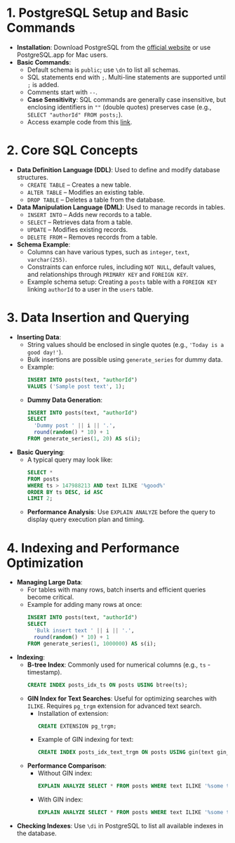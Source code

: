 # 1. PostgreSQL Setup and Basic Commands
- **Installation**: Download PostgreSQL from the [official website](https://www.postgresql.org/download/) or use PostgreSQL.app for Mac users.
- **Basic Commands**:
    - Default schema is `public`; use `\dn` to list all schemas.
    - SQL statements end with `;`. Multi-line statements are supported until `;` is added.
    - Comments start with `--`.
    - **Case Sensitivity**: SQL commands are generally case insensitive, but enclosing identifiers in `""` (double quotes) preserves case (e.g., `SELECT "authorId" FROM posts;`).
    - Access example code from this [link](https://shwu10.cs.nthu.edu.tw/courses/databases/2020-spring/sql_query/blob/master/01-postgresql-example.md).

# 2. Core SQL Concepts
- **Data Definition Language (DDL)**: Used to define and modify database structures.
    - `CREATE TABLE` – Creates a new table.
    - `ALTER TABLE` – Modifies an existing table.
    - `DROP TABLE` – Deletes a table from the database.
- **Data Manipulation Language (DML)**: Used to manage records in tables.
    - `INSERT INTO` – Adds new records to a table.
    - `SELECT` – Retrieves data from a table.
    - `UPDATE` – Modifies existing records.
    - `DELETE FROM` – Removes records from a table.
- **Schema Example**:
    - Columns can have various types, such as `integer`, `text`, `varchar(255)`.
    - Constraints can enforce rules, including `NOT NULL`, default values, and relationships through `PRIMARY KEY` and `FOREIGN KEY`.
    - Example schema setup: Creating a `posts` table with a `FOREIGN KEY` linking `authorId` to a user in the `users` table.

# 3. Data Insertion and Querying
- **Inserting Data**:
    - String values should be enclosed in single quotes (e.g., `'Today is a good day!'`).
    - Bulk insertions are possible using `generate_series` for dummy data.
    - Example:
      ```sql
      INSERT INTO posts(text, "authorId")
      VALUES ('Sample post text', 1);
      ```
    - **Dummy Data Generation**:
      ```sql
      INSERT INTO posts(text, "authorId")
      SELECT 
        'Dummy post ' || i || '.',
        round(random() * 10) + 1
      FROM generate_series(1, 20) AS s(i);
      ```
- **Basic Querying**:
    - A typical query may look like:
      ```sql
      SELECT * 
      FROM posts 
      WHERE ts > 147988213 AND text ILIKE '%good%'
      ORDER BY ts DESC, id ASC
      LIMIT 2;
      ```
    - **Performance Analysis**: Use `EXPLAIN ANALYZE` before the query to display query execution plan and timing.

# 4. Indexing and Performance Optimization
- **Managing Large Data**:
    - For tables with many rows, batch inserts and efficient queries become critical.
    - Example for adding many rows at once:
      ```sql
      INSERT INTO posts(text, "authorId")
      SELECT 
        'Bulk insert text ' || i || '.',
        round(random() * 10) + 1
      FROM generate_series(1, 1000000) AS s(i);
      ```
- **Indexing**:
    - **B-tree Index**: Commonly used for numerical columns (e.g., `ts` - timestamp).
      ```sql
      CREATE INDEX posts_idx_ts ON posts USING btree(ts);
      ```
    - **GIN Index for Text Searches**: Useful for optimizing searches with `ILIKE`. Requires `pg_trgm` extension for advanced text search.
        - Installation of extension:
          ```sql
          CREATE EXTENSION pg_trgm;
          ```
        - Example of GIN indexing for text:
          ```sql
          CREATE INDEX posts_idx_text_trgm ON posts USING gin(text gin_trgm_ops);
          ```
    - **Performance Comparison**:
        - Without GIN index:
          ```sql
          EXPLAIN ANALYZE SELECT * FROM posts WHERE text ILIKE '%some text%';  -- slower
          ```
        - With GIN index:
          ```sql
          EXPLAIN ANALYZE SELECT * FROM posts WHERE text ILIKE '%some text%';  -- faster
          ```
- **Checking Indexes**: Use `\di` in PostgreSQL to list all available indexes in the database.





